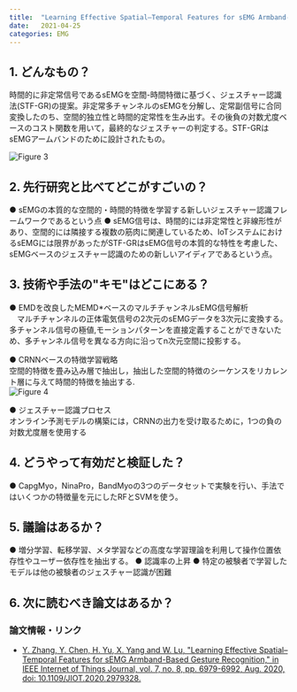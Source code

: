 ```yaml
---
title:  "Learning Effective Spatial–Temporal Features for sEMG Armband-Based Gesture Recognition"
date:   2021-04-25
categories: EMG 
---
```


## 1. どんなもの？
時間的に非定常信号であるsEMGを空間-時間特徴に基づく、ジェスチャー認識法(STF-GR)の提案。非定常多チャンネルのsEMGを分解し、定常副信号に合同変換したのち、空間的独立性と時間的定常性を生み出す。その後負の対数尤度ベースのコスト関数を用いて，最終的なジェスチャーの判定する。STF-GRはsEMGアームバンドのために設計されたもの。

![Figure 3]()  
 
## 2. 先行研究と比べてどこがすごいの？
 ● sEMGの本質的な空間的・時間的特徴を学習する新しいジェスチャー認識フレームワークであるという点
 ● sEMG信号は、時間的には非定常性と非線形性があり、空間的には隣接する複数の筋肉に関連しているため、IoTシステムにおけるsEMGには限界があったがSTF-GRはsEMG信号の本質的な特性を考慮した、sEMGベースのジェスチャー認識のための新しいアイディアであるという点。
## 3. 技術や手法の"キモ"はどこにある？
 ● EMDを改良したMEMD*ベースのマルチチャンネルsEMG信号解析   
 　マルチチャンネルの正体電気信号の2次元のsEMGデータを3次元に変換する。  
   多チャンネル信号の極値,モーションパターンを直接定義することができないため、多チャンネル信号を異なる方向に沿ってn次元空間に投影する。  
   
 ● CRNNベースの特徴学習戦略  
    空間的特徴を畳み込み層で抽出し，抽出した空間的特徴のシーケンスをリカレント層に与えて時間的特徴を抽出する.  
  ![Figure 4]()  
  
 ● ジェスチャー認識プロセス  
    オンライン予測モデルの構築には，CRNNの出力を受け取るために，1つの負の対数尤度層を使用する  

## 4. どうやって有効だと検証した？
 ● CapgMyo，NinaPro，BandMyoの3つのデータセットで実験を行い、手法ではいくつかの特徴量を元にしたRFとSVMを使う。
## 5. 議論はあるか？
 ● 増分学習、転移学習、メタ学習などの高度な学習理論を利用して操作位置依存性やユーザー依存性を抽出する。
 ● 認識率の上昇
 ● 特定の被験者で学習したモデルは他の被験者のジェスチャー認識が困難  

## 6. 次に読むべき論文はあるか？

### 論文情報・リンク

- [Y. Zhang, Y. Chen, H. Yu, X. Yang and W. Lu, "Learning Effective Spatial–Temporal Features for sEMG Armband-Based Gesture Recognition," in IEEE Internet of Things Journal, vol. 7, no. 8, pp. 6979-6992, Aug. 2020, doi: 10.1109/JIOT.2020.2979328.](https://ieeexplore.ieee.org/document/9027894)
